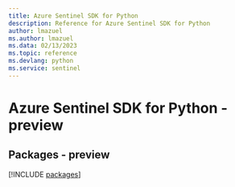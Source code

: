 ```yaml
---
title: Azure Sentinel SDK for Python
description: Reference for Azure Sentinel SDK for Python
author: lmazuel
ms.author: lmazuel
ms.data: 02/13/2023
ms.topic: reference
ms.devlang: python
ms.service: sentinel
---
```

# Azure Sentinel SDK for Python - preview
## Packages - preview
[!INCLUDE [packages](sentinel-index.md)]